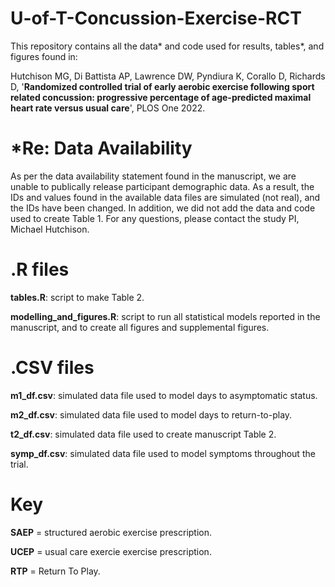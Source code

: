 # U-of-T-Concussion-Exercise-RCT
This repository contains all the data* and code used for results, tables*, and figures found in:

Hutchison MG, Di Battista AP, Lawrence DW, Pyndiura K, Corallo D, Richards D, '**Randomized controlled trial of early aerobic exercise following sport related concussion: progressive percentage of age-predicted maximal heart rate versus usual care**', PLOS One 2022.

# *Re: Data Availability 
As per the data availability statement found in the manuscript, we are unable to publically release participant demographic data. As a result, the IDs and values found in the available data files are simulated (not real), and the IDs have been changed. In addition, we did not add the data and code used to create Table 1. For any questions, please contact the study PI, Michael Hutchison.


# .R files
**tables.R**: script to make Table 2. 

**modelling_and_figures.R**: script to run all statistical models reported in the manuscript, and to create all figures and supplemental figures. 


# .CSV files
**m1_df.csv**: simulated data file used to model days to asymptomatic status.

**m2_df.csv**: simulated data file used to model days to return-to-play.

**t2_df.csv**: simulated data file used to create manuscript Table 2.

**symp_df.csv**: simulated data file used to model symptoms throughout the trial.



# Key
**SAEP** = structured aerobic exercise prescription. 

**UCEP** = usual care exercie exercise prescription. 

**RTP** = Return To Play. 

